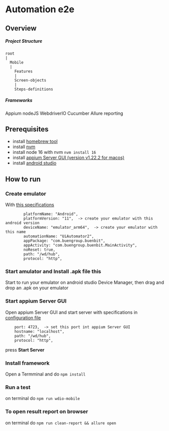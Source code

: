 # Automation e2e
## Overview
##### Project Structure
```
root
|
  Mobile
  |
    Features
    |
    Screen-objects
    |
    Steps-definitions
```

##### Frameworks
Appium
nodeJS
WebdriverIO
Cucumber
Allure reporting

## Prerequisites
- install [homebrew tool](https://brew.sh/)
- install [nvm](https://formulae.brew.sh/formula/nvm#default)
- install node 16 with nvm ```nvm install 16```
- install [appium Server GUI (version v1.22.2 for macos)](https://github.com/appium/appium-desktop/releases)
- install [android studio](https://developer.android.com/studio)

## How to run 
### Create emulator
With [this specifications](config/wdio.mobile.conf.ts) 
```
        platformName: "Android",
        platformVersion: "11",  -> create your emulator with this android version
        deviceName: "emulator_arm64",  -> create your emulator with this name
        automationName: "UiAutomator2",
        appPackage: "com.buengroup.buenbit",
        appActivity: "com.buengroup.buenbit.MainActivity",
        noReset: true,
        path: "/wd/hub",
        protocol: "http",
```        

### Start amulator and Install .apk file this
Start to run your emulator on android studio Device Manager, then drag and drop an .apk on your emulator

### Start appium Server GUI
Open appium Server GUI and start server with specifications in [configuration file](config/wdio.mobile.conf.ts)
```
    port: 4723,  -> set this port int appium Server GUI 
    hostname: "localhost",
    path: "/wd/hub",
    protocol: "http",
```
press **Start Server**

### Install framework
Open a Termminal and do ```npm install```

### Run a test
on terminal do ```npm run wdio-mobile```

### To open result report on browser
on terminal do ```npm run clean-report && allure open```